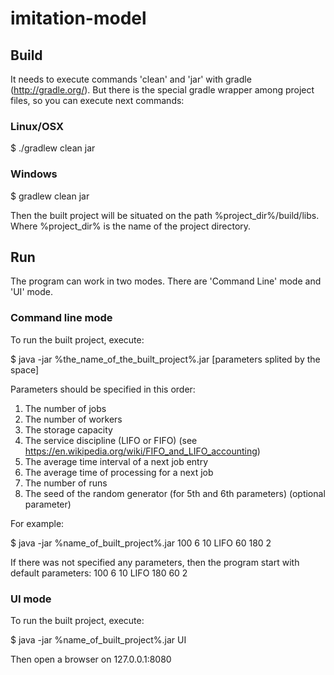 # imitation-model

## Build

It needs to execute commands 'clean' and  'jar' with gradle (http://gradle.org/). But there is the special gradle wrapper among project files, so you can execute next commands:

### Linux/OSX
$ ./gradlew clean jar

### Windows
$ gradlew clean jar
 
Then the built project will be situated on the path %project_dir%/build/libs. Where %project_dir% is the name of the project directory.

## Run

The program can work in two modes. There are 'Command Line' mode and 'UI' mode.

### Command line mode

To run the built project, execute:

$ java -jar %the_name_of_the_built_project%.jar [parameters splited by the space]

Parameters should be specified in this order:
1. The number of jobs
2. The number of workers
3. The storage capacity
4. The service discipline (LIFO or FIFO) (see https://en.wikipedia.org/wiki/FIFO_and_LIFO_accounting)
5. The average time interval of a next job entry
6. The average time of processing for a next job
7. The number of runs
8. The seed of the random generator (for 5th and 6th parameters) (optional parameter)

For example:

$ java -jar %name_of_built_project%.jar 100 6 10 LIFO 60 180 2

If there was not specified any parameters, then the program start with default parameters: 100 6 10 LIFO 180 60 2

### UI mode

To run the built project, execute:

$ java -jar %name_of_built_project%.jar UI

Then open a browser on 127.0.0.1:8080
